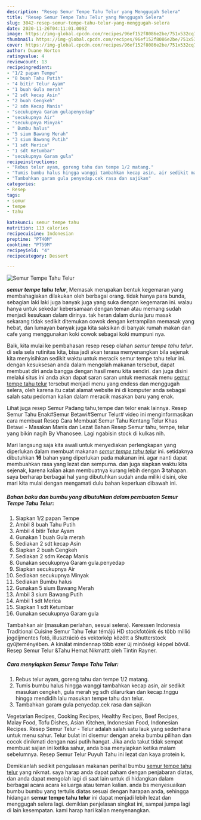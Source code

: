 ```yaml
---
description: "Resep Semur Tempe Tahu Telur yang Menggugah Selera"
title: "Resep Semur Tempe Tahu Telur yang Menggugah Selera"
slug: 3042-resep-semur-tempe-tahu-telur-yang-menggugah-selera
date: 2020-11-26T04:11:01.009Z
image: https://img-global.cpcdn.com/recipes/96ef152f8086e2be/751x532cq70/semur-tempe-tahu-telur-foto-resep-utama.jpg
thumbnail: https://img-global.cpcdn.com/recipes/96ef152f8086e2be/751x532cq70/semur-tempe-tahu-telur-foto-resep-utama.jpg
cover: https://img-global.cpcdn.com/recipes/96ef152f8086e2be/751x532cq70/semur-tempe-tahu-telur-foto-resep-utama.jpg
author: Duane Norton
ratingvalue: 4
reviewcount: 13
recipeingredient:
- "1/2 papan Tempe"
- "8 buah Tahu Putih"
- "4 bitir Telur Ayam"
- "1 buah Gula merah"
- "2 sdt kecap Asin"
- "2 buah Cengkeh"
- "2 sdm Kecap Manis"
- "secukupnya Garam gulapenyedap"
- "secukupnya Air"
- "secukupnya Minyak"
- " Bumbu halus"
- "5 sium Bawang Merah"
- "3 sium Bawang Putih"
- "1 sdt Merica"
- "1 sdt Ketumbar"
- "secukupnya Garam gula"
recipeinstructions:
- "Rebus telur ayam, goreng tahu dan tempe 1/2 matang."
- "Tumis bumbu halus hingga wanggi tambahkan kecap asin, air sedikit masukan cengkeh, gula merah yg sdh dilarurkan dan kecap.tnggu hingga mendidih lalu masukan tempe tahu dan telur."
- "Tambahkan garam gula penyedap.cek rasa dan sajikan"
categories:
- Resep
tags:
- semur
- tempe
- tahu

katakunci: semur tempe tahu 
nutrition: 113 calories
recipecuisine: Indonesian
preptime: "PT40M"
cooktime: "PT59M"
recipeyield: "4"
recipecategory: Dessert

---
```



![Semur Tempe Tahu Telur](https://img-global.cpcdn.com/recipes/96ef152f8086e2be/751x532cq70/semur-tempe-tahu-telur-foto-resep-utama.jpg)

<b><i>semur tempe tahu telur</i></b>, Memasak merupakan bentuk kegemaran yang membahagiakan dilakukan oleh berbagai orang. tidak hanya para bunda, sebagian laki laki juga banyak juga yang suka dengan kegemaran ini. walau hanya untuk sekedar kebersamaan dengan teman atau memang sudah menjadi kesukaan dalam dirinya. tak heran dalam dunia juru masak sekarang tidak sedikit ditemukan cowok dengan ketrampilan memasak yang hebat, dan lumayan banyak juga kita saksikan di banyak rumah makan dan cafe yang menggunakan koki cowok sebagai koki mumpuni nya.

Baik, kita mulai ke pembahasan resep resep olahan <i>semur tempe tahu telur</i>. di sela sela rutinitas kita, bisa jadi akan terasa menyenangkan bila sejenak kita menyisihkan sedikit waktu untuk meracik semur tempe tahu telur ini. dengan kesuksesan anda dalam mengolah makanan tersebut, dapat membuat diri anda bangga dengan hasil menu kita sendiri. dan juga disini melalui situs ini anda akan dapat saran saran untuk memasak menu <u>semur tempe tahu telur</u> tersebut menjadi menu yang endess dan menggugah selera, oleh karena itu catat alamat website ini di komputer anda sebagai salah satu pedoman kalian dalam meracik masakan baru yang enak.

Lihat juga resep Semur Padang tahu,tempe dan telor enak lainnya. Resep Semur Tahu Enak#Semur Betawi#Semur Telur# video ini menginformasikan cara membuat Resep Cara Membuat Semur Tahu Kentang Telur Khas Betawi - Masakan Manis dan Lezat Bahan Resep Semur tahu, tempe, telur yang bikin nagih By Vhanosee. Lagi ngabisin stock di kulkas nih.


Mari langsung saja kita awali untuk menyediakan perlengkapan yang diperlukan dalam membuat makanan <u><i>semur tempe tahu telur</i></u> ini. setidaknya dibutuhkan <b>16</b> bahan yang diperlukan pada makanan ini. agar nanti dapat membuahkan rasa yang lezat dan sempurna. dan juga siapkan waktu kita sejenak, karena kalian akan membuatnya kurang lebih dengan <b>3</b> tahapan. saya berharap berbagai hal yang dibutuhkan sudah anda miliki disini, oke mari kita mulai dengan mengamati dulu bahan keperluan dibawah ini.

<!--inarticleads1-->

##### Bahan baku dan bumbu yang dibutuhkan dalam pembuatan Semur Tempe Tahu Telur:

1. Siapkan 1/2 papan Tempe
1. Ambil 8 buah Tahu Putih
1. Ambil 4 bitir Telur Ayam
1. Gunakan 1 buah Gula merah
1. Sediakan 2 sdt kecap Asin
1. Siapkan 2 buah Cengkeh
1. Sediakan 2 sdm Kecap Manis
1. Gunakan secukupnya Garam gula.penyedap
1. Siapkan secukupnya Air
1. Sediakan secukupnya Minyak
1. Sediakan  Bumbu halus
1. Gunakan 5 sium Bawang Merah
1. Ambil 3 sium Bawang Putih
1. Ambil 1 sdt Merica
1. Siapkan 1 sdt Ketumbar
1. Gunakan secukupnya Garam gula


Tambahkan air (masukan perlahan, sesuai selera). Keressen Indonesia Traditional Cuisine Semur Tahu Telur témájú HD stockfotóink és több millió jogdíjmentes fotó, illusztráció és vektorkép között a Shutterstock gyűjteményében. A kínálat mindennap több ezer új minőségi képpel bővül. Resep Semur Telur &amp;Tahu Hemat Nikmattt oleh Tintin Rayner. 

<!--inarticleads2-->

##### Cara menyiapkan Semur Tempe Tahu Telur:

1. Rebus telur ayam, goreng tahu dan tempe 1/2 matang.
1. Tumis bumbu halus hingga wanggi tambahkan kecap asin, air sedikit masukan cengkeh, gula merah yg sdh dilarurkan dan kecap.tnggu hingga mendidih lalu masukan tempe tahu dan telur.
1. Tambahkan garam gula penyedap.cek rasa dan sajikan


Vegetarian Recipes, Cooking Recipes, Healthy Recipes, Beef Recipes, Malay Food, Tofu Dishes, Asian Kitchen, Indonesian Food, Indonesian Recipes. Resep Semur Telur - Telur adalah salah satu lauk yang sederhana untuk menu sahur. Telur bulat ini disemur dengan aneka bumbu pilihan dan cocok dinikmati dengan nasi putih hangat. Jika anda takut tidak sempat membuat sajian ini ketika sahur, anda bisa menyiapkan ketika malam sebelumnya. Resep Semur Telur Puyuh Tahu ini lezat dan kaya protein k. 

Demikianlah sedikit pengulasan makanan perihal bumbu <u>semur tempe tahu telur</u> yang nikmat. saya harap anda dapat paham dengan penjabaran diatas, dan anda dapat mengolah lagi di saat lain untuk di hidangkan dalam berbagai acara acara keluarga atau teman kalian. anda bs menyesuaikan bumbu bumbu yang tertulis diatas sesuai dengan harapan anda, sehingga hidangan <b>semur tempe tahu telur</b> ini dapat menjadi lebih lezat dan menggugah selera lagi. demikian penjelasan singkat ini, sampai jumpa lagi di lain kesempatan. kami harap hari kalian menyenangkan.
